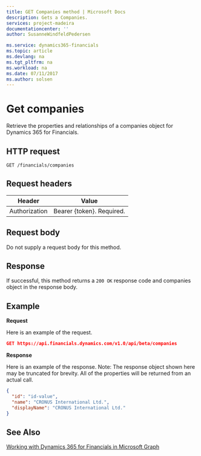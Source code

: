 ```yaml
---
title: GET Companies method | Microsoft Docs
description: Gets a Companies.
services: project-madeira
documentationcenter: ''
author: SusanneWindfeldPedersen

ms.service: dynamics365-financials
ms.topic: article
ms.devlang: na
ms.tgt_pltfrm: na
ms.workload: na
ms.date: 07/11/2017
ms.author: solsen
---
```


# Get companies
Retrieve the properties and relationships of a companies object for Dynamics 365 for Financials.

## HTTP request
```
GET /financials/companies
```

## Request headers
|Header|Value|
|------|-----|
|Authorization  |Bearer {token}. Required. |

## Request body
Do not supply a request body for this method.

## Response
If successful, this method returns a ```200 OK``` response code and companies object in the response body.

## Example

**Request**

Here is an example of the request.
```json
GET https://api.financials.dynamics.com/v1.0/api/beta/companies
```

**Response**

Here is an example of the response. Note: The response object shown here may be truncated for brevity. All of the properties will be returned from an actual call.

```json
{
  "id": "id-value",
  "name": "CRONUS International Ltd.",
  "displayName": "CRONUS International Ltd."
}
```


## See Also
[Working with Dynamics 365 for Financials in Microsoft Graph](../api/dynamics_graph_reference.md)  
